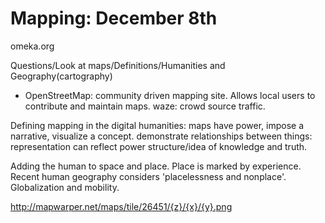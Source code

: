 # Mapping: December 8th
omeka.org

Questions/Look at maps/Definitions/Humanities and Geography(cartography)

- OpenStreetMap: community driven mapping site. Allows local users to contribute and maintain maps. 
waze: crowd source traffic.

Defining mapping in the digital humanities: maps have power, impose a narrative, visualize a concept. demonstrate relationships between things: representation can reflect power structure/idea of knowledge and truth. 

Adding the human to space and place. Place is marked by experience. Recent human geography considers 'placelessness and nonplace'. Globalization and mobility. 

http://mapwarper.net/maps/tile/26451/{z}/{x}/{y}.png
